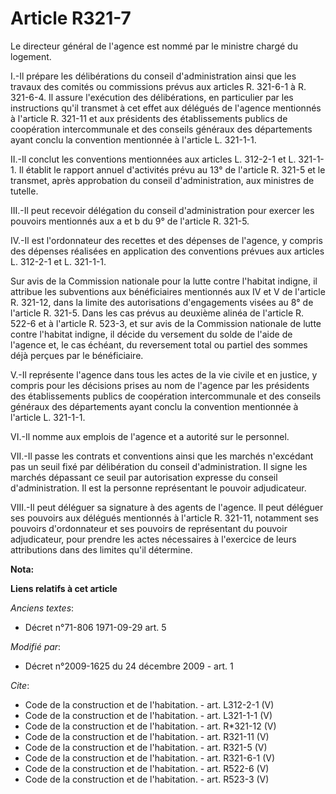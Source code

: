 # Article R321-7

Le directeur général de l'agence est nommé par le ministre chargé du logement.

I.-Il prépare les délibérations du conseil d'administration ainsi que les travaux des comités ou commissions prévus aux
articles R. 321-6-1 à R. 321-6-4. Il assure l'exécution des délibérations, en particulier par les instructions qu'il transmet
à cet effet aux délégués de l'agence mentionnés à l'article R. 321-11 et aux présidents des établissements publics de
coopération intercommunale et des conseils généraux des départements ayant conclu la convention mentionnée à l'article L.
321-1-1. 

II.-Il conclut les conventions mentionnées aux articles L. 312-2-1 et L. 321-1-1. Il établit le rapport annuel d'activités
prévu au 13° de l'article R. 321-5 et le transmet, après approbation du conseil d'administration, aux ministres de tutelle. 

III.-Il peut recevoir délégation du conseil d'administration pour exercer les pouvoirs mentionnés aux a et b du 9° de
l'article R. 321-5. 

IV.-Il est l'ordonnateur des recettes et des dépenses de l'agence, y compris des dépenses réalisées en application des
conventions prévues aux articles L. 312-2-1 et L. 321-1-1. 

Sur avis de la Commission nationale pour la lutte contre l'habitat indigne, il attribue les subventions aux bénéficiaires
mentionnés aux IV et V de l'article R. 321-12, dans la limite des autorisations d'engagements visées au 8° de l'article R.
321-5. Dans les cas prévus au deuxième alinéa de l'article R. 522-6 et à l'article R. 523-3, et sur avis de la Commission
nationale de lutte contre l'habitat indigne, il décide du versement du solde de l'aide de l'agence et, le cas échéant, du
reversement total ou partiel des sommes déjà perçues par le bénéficiaire.

V.-Il représente l'agence dans tous les actes de la vie civile et en justice, y compris pour les décisions prises au nom de
l'agence par les présidents des établissements publics de coopération intercommunale et des conseils généraux des
départements ayant conclu la convention mentionnée à l'article L. 321-1-1. 

VI.-Il nomme aux emplois de l'agence et a autorité sur le personnel. 

VII.-Il passe les contrats et conventions ainsi que les marchés n'excédant pas un seuil fixé par délibération du conseil
d'administration. Il signe les marchés dépassant ce seuil par autorisation expresse du conseil d'administration. Il est la
personne représentant le pouvoir adjudicateur. 

VIII.-Il peut déléguer sa signature à des agents de l'agence. Il peut déléguer ses pouvoirs aux délégués mentionnés à
l'article R. 321-11, notamment ses pouvoirs d'ordonnateur et ses pouvoirs de représentant du pouvoir adjudicateur, pour
prendre les actes nécessaires à l'exercice de leurs attributions dans des limites qu'il détermine.

**Nota:**



**Liens relatifs à cet article**

_Anciens textes_:

  - Décret n°71-806 1971-09-29 art. 5

_Modifié par_:

  - Décret n°2009-1625 du 24 décembre 2009 - art. 1

_Cite_:

  - Code de la construction et de l'habitation. - art. L312-2-1 (V)
  - Code de la construction et de l'habitation. - art. L321-1-1 (V)
  - Code de la construction et de l'habitation. - art. R*321-12 (V)
  - Code de la construction et de l'habitation. - art. R321-11 (V)
  - Code de la construction et de l'habitation. - art. R321-5 (V)
  - Code de la construction et de l'habitation. - art. R321-6-1 (V)
  - Code de la construction et de l'habitation. - art. R522-6 (V)
  - Code de la construction et de l'habitation. - art. R523-3 (V)
